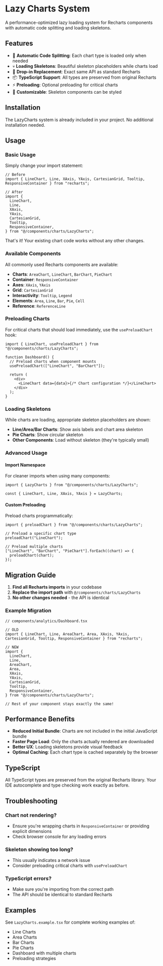 # Lazy Charts System

A performance-optimized lazy loading system for Recharts components with automatic code splitting and loading skeletons.

## Features

- 🚀 **Automatic Code Splitting**: Each chart type is loaded only when needed
- 💀 **Loading Skeletons**: Beautiful skeleton placeholders while charts load
- 🔄 **Drop-in Replacement**: Exact same API as standard Recharts
- 📦 **TypeScript Support**: All types are preserved from original Recharts
- ⚡ **Preloading**: Optional preloading for critical charts
- 🎨 **Customizable**: Skeleton components can be styled

## Installation

The LazyCharts system is already included in your project. No additional installation needed.

## Usage

### Basic Usage

Simply change your import statement:

```tsx
// Before
import { LineChart, Line, XAxis, YAxis, CartesianGrid, Tooltip, ResponsiveContainer } from "recharts";

// After
import {
  LineChart,
  Line,
  XAxis,
  YAxis,
  CartesianGrid,
  Tooltip,
  ResponsiveContainer,
} from "@/components/charts/LazyCharts";
```

That's it! Your existing chart code works without any other changes.

### Available Components

All commonly used Recharts components are available:

- **Charts**: `AreaChart`, `LineChart`, `BarChart`, `PieChart`
- **Container**: `ResponsiveContainer`
- **Axes**: `XAxis`, `YAxis`
- **Grid**: `CartesianGrid`
- **Interactivity**: `Tooltip`, `Legend`
- **Elements**: `Area`, `Line`, `Bar`, `Pie`, `Cell`
- **Reference**: `ReferenceLine`

### Preloading Charts

For critical charts that should load immediately, use the `usePreloadChart` hook:

```tsx
import { LineChart, usePreloadChart } from "@/components/charts/LazyCharts";

function Dashboard() {
  // Preload charts when component mounts
  usePreloadChart(["LineChart", "BarChart"]);

  return (
    <div>
      <LineChart data={data}>{/* Chart configuration */}</LineChart>
    </div>
  );
}
```

### Loading Skeletons

While charts are loading, appropriate skeleton placeholders are shown:

- **Line/Area/Bar Charts**: Show axis labels and chart area skeleton
- **Pie Charts**: Show circular skeleton
- **Other Components**: Load without skeleton (they're typically small)

### Advanced Usage

#### Import Namespace

For cleaner imports when using many components:

```tsx
import { LazyCharts } from "@/components/charts/LazyCharts";

const { LineChart, Line, XAxis, YAxis } = LazyCharts;
```

#### Custom Preloading

Preload charts programmatically:

```tsx
import { preloadChart } from "@/components/charts/LazyCharts";

// Preload a specific chart type
preloadChart("LineChart");

// Preload multiple charts
["LineChart", "BarChart", "PieChart"].forEach((chart) => {
  preloadChart(chart);
});
```

## Migration Guide

1. **Find all Recharts imports** in your codebase
2. **Replace the import path** with `@/components/charts/LazyCharts`
3. **No other changes needed** - the API is identical

### Example Migration

```tsx
// components/analytics/Dashboard.tsx

// OLD
import { LineChart, Line, AreaChart, Area, XAxis, YAxis, CartesianGrid, Tooltip, ResponsiveContainer } from "recharts";

// NEW
import {
  LineChart,
  Line,
  AreaChart,
  Area,
  XAxis,
  YAxis,
  CartesianGrid,
  Tooltip,
  ResponsiveContainer,
} from "@/components/charts/LazyCharts";

// Rest of your component stays exactly the same!
```

## Performance Benefits

- **Reduced Initial Bundle**: Charts are not included in the initial JavaScript bundle
- **Faster Page Load**: Only the charts actually rendered are downloaded
- **Better UX**: Loading skeletons provide visual feedback
- **Optimal Caching**: Each chart type is cached separately by the browser

## TypeScript

All TypeScript types are preserved from the original Recharts library. Your IDE autocomplete and type checking work exactly as before.

## Troubleshooting

### Chart not rendering?

- Ensure you're wrapping charts in `ResponsiveContainer` or providing explicit dimensions
- Check browser console for any loading errors

### Skeleton showing too long?

- This usually indicates a network issue
- Consider preloading critical charts with `usePreloadChart`

### TypeScript errors?

- Make sure you're importing from the correct path
- The API should be identical to standard Recharts

## Examples

See `LazyCharts.example.tsx` for complete working examples of:

- Line Charts
- Area Charts
- Bar Charts
- Pie Charts
- Dashboard with multiple charts
- Preloading strategies
